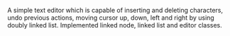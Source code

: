 A simple text editor which is capable of inserting and deleting characters, undo previous actions, moving cursor up, down, left and right by using doubly linked list. Implemented linked node, linked list and editor classes. 
